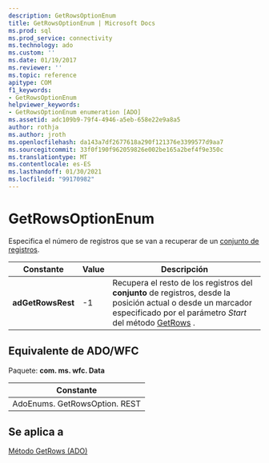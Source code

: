 ```yaml
---
description: GetRowsOptionEnum
title: GetRowsOptionEnum | Microsoft Docs
ms.prod: sql
ms.prod_service: connectivity
ms.technology: ado
ms.custom: ''
ms.date: 01/19/2017
ms.reviewer: ''
ms.topic: reference
apitype: COM
f1_keywords:
- GetRowsOptionEnum
helpviewer_keywords:
- GetRowsOptionEnum enumeration [ADO]
ms.assetid: adc109b9-79f4-4946-a5eb-658e22e9a8a5
author: rothja
ms.author: jroth
ms.openlocfilehash: da143a7df2677618a290f121376e3399577d9aa7
ms.sourcegitcommit: 33f0f190f962059826e002be165a2bef4f9e350c
ms.translationtype: MT
ms.contentlocale: es-ES
ms.lasthandoff: 01/30/2021
ms.locfileid: "99170982"
---
```

# <a name="getrowsoptionenum"></a>GetRowsOptionEnum
Especifica el número de registros que se van a recuperar de un [conjunto de registros](./recordset-object-ado.md).  
  
|Constante|Value|Descripción|  
|--------------|-----------|-----------------|  
|**adGetRowsRest**|-1|Recupera el resto de los registros del **conjunto** de registros, desde la posición actual o desde un marcador especificado por el parámetro *Start* del método [GetRows](./getrows-method-ado.md) .|  
  
## <a name="adowfc-equivalent"></a>Equivalente de ADO/WFC  
 Paquete: **com. ms. wfc. Data**  
  
|Constante|  
|--------------|  
|AdoEnums. GetRowsOption. REST|  
  
## <a name="applies-to"></a>Se aplica a  
 [Método GetRows (ADO)](./getrows-method-ado.md)